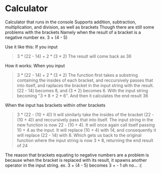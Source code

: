 # Calculator
Calculator that runs in the console
Supports addition, subtraction, multiplication, and division, as well as brackets
Though there are still some problems with the brackets
Namely when the result of a bracket is a negative number
ex. 3 + (4 - 5)

Use it like this:
If you input
> 3 * (22 - 14) + 2 * (3 * 2)
The result will come back as
> 36

How it works:
When you input
> 3 * (22 - 14) + 2 * (3 * 2)
The function first takes a substring containing the insides of each bracket,
and reccursively passes that into itself,
and raplaces the bracket in the input string with the result.
(22 - 14) becomes 8, and (3 * 2) becomes 6.
With the input string becoming "3 * 8 + 2 * 6".
And then it calculates the end result
> 36

When the input has brackets within other brackets
> 3 * (22 - (10 + 4))
It will similarly take the insides of the bracket (22 - (10 + 4))
and reccursively pass that into itself.
The input string in the new function is now 22 - (10 + 4).
It will once again call itself passing 10 + 4 as the input.
It will replace (10 + 4) with 14, and consequently
it will replace (22 - 14) with 8.
Which gets us back to the original function where
the input string is now 3 * 8,
returning the end result of
>24

The reason that brackets equating to negative numbers are a problem is
because when the bracket is replaced with its result,
it spawns another operator in the input string.
ex. 3 + (4 - 5) becomes 3 + - 1
oh no... :(